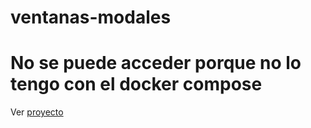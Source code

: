 # ventanas-modales

# No se puede acceder porque no lo tengo con el docker compose

Ver [proyecto](https://vanesa.certweb.infenlaces.com/home/vanesa/ventanas-modales/)
